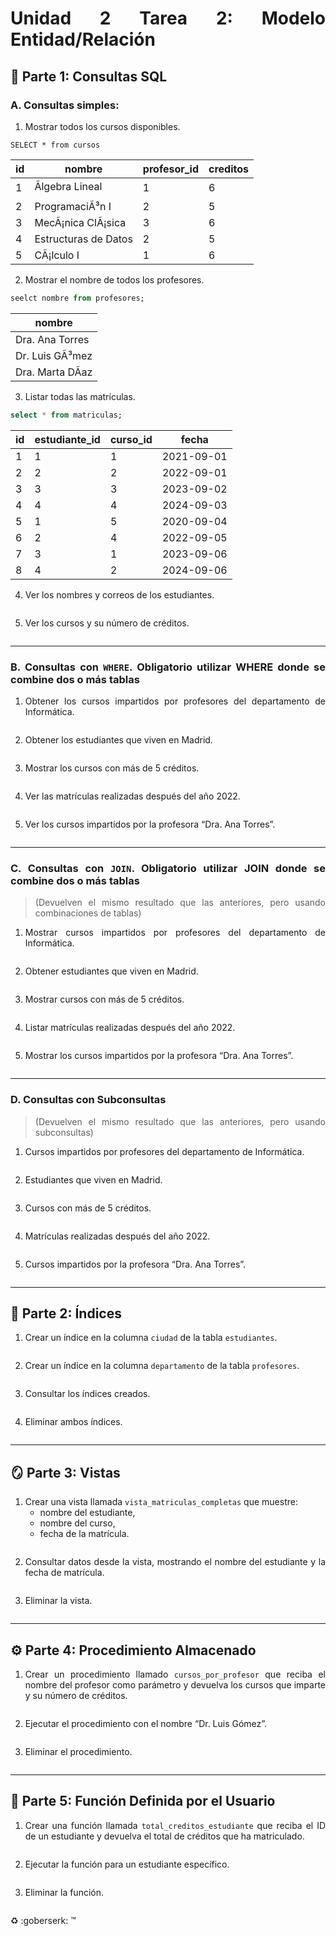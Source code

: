 <div align="justify">

#  Unidad 2 Tarea 2: Modelo Entidad/Relación

##  🔎 Parte 1: Consultas SQL

### A. Consultas simples: 
1.  Mostrar todos los cursos disponibles.
```console
SELECT * from cursos
```
|id|	nombre|	profesor_id	|creditos |
---|---------|--------|----------------|
|1	|Ãlgebra Lineal 	|1	|6 |
|2|	ProgramaciÃ³n I	|2|	5|
|3|	MecÃ¡nica ClÃ¡sica|	3|	6|
|4|	Estructuras de Datos|	2|	5|
|5|	CÃ¡lculo I	|1|	6| 


2. Mostrar el nombre de todos los profesores.

```sql
seelct nombre from profesores;
```

|nombre|
|-------|
|Dra. Ana Torres|
|Dr. Luis GÃ³mez|
|Dra. Marta DÃ­az|

3. Listar todas las matrículas.

```sql
select * from matriculas;

```
|id	|estudiante_id	|curso_id	|fecha|
|-|--|---|--|
|1|	1|	1|	2021-09-01|
|2|	2|	2|	2022-09-01|
|3|	3|	3|	2023-09-02|
|4|	4|	4|	2024-09-03|
|5|	1|	5|	2020-09-04|
|6|	2|	4|	2022-09-05|
|7|	3|	1|	2023-09-06|
|8|	4|	2|	2024-09-06|


4. Ver los nombres y correos de los estudiantes.

```sql
```

5. Ver los cursos y su número de créditos.

```sql
```
---

### B. Consultas con `WHERE`. Obligatorio utilizar **WHERE** donde se **combine dos o más tablas**

1. Obtener los cursos impartidos por profesores del departamento de Informática.

```sql
```

2. Obtener los estudiantes que viven en Madrid.

```sql
```

3. Mostrar los cursos con más de 5 créditos.

```sql
```

4. Ver las matrículas realizadas después del año 2022.

```sql
```

5. Ver los cursos impartidos por la profesora “Dra. Ana Torres”.

```sql
```

---

### C. Consultas con `JOIN`.  Obligatorio utilizar **JOIN** donde se **combine dos o más tablas**

> (Devuelven el mismo resultado que las anteriores, pero usando combinaciones de tablas)

1. Mostrar cursos impartidos por profesores del departamento de Informática.

```sql
```

2. Obtener estudiantes que viven en Madrid.

```sql
```

3. Mostrar cursos con más de 5 créditos.

```sql
```

4. Listar matrículas realizadas después del año 2022.

```sql
```

5. Mostrar los cursos impartidos por la profesora “Dra. Ana Torres”.

```sql
```
---

### D. Consultas con Subconsultas

> (Devuelven el mismo resultado que las anteriores, pero usando subconsultas)

1. Cursos impartidos por profesores del departamento de Informática.

```sql
```

2. Estudiantes que viven en Madrid.

```sql
```

3. Cursos con más de 5 créditos.

```sql
```

4. Matrículas realizadas después del año 2022.

```sql
```

5. Cursos impartidos por la profesora “Dra. Ana Torres”.

```sql
```

---

## 📂 Parte 2: Índices

1. Crear un índice en la columna `ciudad` de la tabla `estudiantes`.

```sql
```

2. Crear un índice en la columna `departamento` de la tabla `profesores`.

```sql
```

3. Consultar los índices creados.

```sql
```

4. Eliminar ambos índices.

```sql
```
---

## 🪞 Parte 3: Vistas

1. Crear una vista llamada `vista_matriculas_completas` que muestre:
   - nombre del estudiante,
   - nombre del curso,
   - fecha de la matrícula.

```sql
```

2. Consultar datos desde la vista, mostrando el nombre del estudiante y la fecha de matrícula.

```sql
```

3. Eliminar la vista.

```sql
```

---

## ⚙ Parte 4: Procedimiento Almacenado

1. Crear un procedimiento llamado `cursos_por_profesor` que reciba el nombre del profesor como parámetro y devuelva los cursos que imparte y su número de créditos.

```sql
```

2. Ejecutar el procedimiento con el nombre “Dr. Luis Gómez”.

```sql
```

3. Eliminar el procedimiento.

```sql
```

---

## 🔢 Parte 5: Función Definida por el Usuario

1. Crear una función llamada `total_creditos_estudiante` que reciba el ID de un estudiante y devuelva el total de créditos que ha matriculado.

```sql
```

2. Ejecutar la función para un estudiante específico.

```sql
```

3. Eliminar la función.

```sql
```


 :recycle: :goberserk: :tm:
</div>